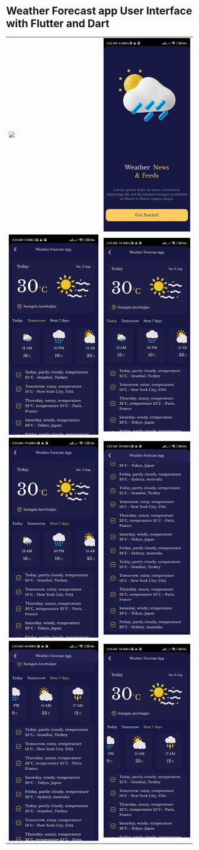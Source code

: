 # Weather Forecast app User Interface with Flutter and Dart
<table>
  <tr>
    <td><img src='https://github.com/mrkzqsmv/Weather-app-UI-with-Flutter-and-Dart/blob/main/app_screens/WhatsApp-Video-2023-09-27-at-226.gif'></td>
    <td><img src='https://github.com/mrkzqsmv/Weather-app-UI-with-Flutter-and-Dart/blob/main/app_screens/WhatsApp%20Image%202023-09-27%20at%202.26.04%20AM.jpeg'></td>
  </tr>
  <tr>
    <td><img src='https://github.com/mrkzqsmv/Weather-app-UI-with-Flutter-and-Dart/blob/main/app_screens/WhatsApp%20Image%202023-09-27%20at%202.26.04%20AM%20(2).jpeg'></td>
    <td><img src='https://github.com/mrkzqsmv/Weather-app-UI-with-Flutter-and-Dart/blob/main/app_screens/WhatsApp%20Image%202023-09-27%20at%202.26.04%20AM%20(1).jpeg'></td>
  </tr>
  <tr>
    <td><img src='https://github.com/mrkzqsmv/Weather-app-UI-with-Flutter-and-Dart/blob/main/app_screens/WhatsApp%20Image%202023-09-27%20at%202.26.03%20AM.jpeg'></td>
    <td><img src='https://github.com/mrkzqsmv/Weather-app-UI-with-Flutter-and-Dart/blob/main/app_screens/WhatsApp%20Image%202023-09-27%20at%202.26.03%20AM%20(3).jpeg'></td>
  </tr>
  <tr>
    <td><img src='https://github.com/mrkzqsmv/Weather-app-UI-with-Flutter-and-Dart/blob/main/app_screens/WhatsApp%20Image%202023-09-27%20at%202.26.03%20AM%20(2).jpeg'></td>
    <td><img src='https://github.com/mrkzqsmv/Weather-app-UI-with-Flutter-and-Dart/blob/main/app_screens/WhatsApp%20Image%202023-09-27%20at%202.26.03%20AM%20(1).jpeg'></td>
  </tr>
</table>
